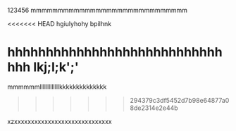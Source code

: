 123456
mmmmmmmmmmmmmmmmmmmmmmmmmmmmm



<<<<<<< HEAD
hgiulyhohy bpilhnk




hhhhhhhhhhhhhhhhhhhhhhhhhhhhhhh
lkj;l;k';'
=======
mmmmmmlllllllllllllkkkkkkkkkkkkkk
>>>>>>> 294379c3df5452d7b98e64877a08de2314e2e44b



xzxxxxxxxxxxxxxxxxxxxxxxxxxxxxx